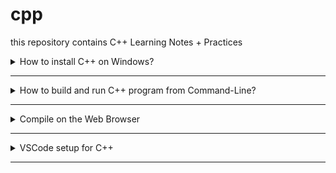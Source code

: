 # cpp
this repository contains C++ Learning Notes + Practices


<details>
<summary>How to install C++ on Windows?</summary>

1. Go to https://winlibs.com/ and download latest GCC archive
2. Extract the zip into C:\ path. it will create `mingw64` folder
3. Configure `PATH` environment variable: `C:\mingw64\bin`
4. Validate the installation with `g++ --version` command on the Terminal
   
</details>

---

<details>
<summary>How to build and run C++ program from Command-Line?</summary>

- create a hello.cpp file with below code

```c++
#include <iostream>

int main(){
	std::cout << "Hello World! from Command Line" ;
	return 0;
}
```

- compile `.cpp` file using `g++ hello.cpp` it will generate `a.exe` binary
- run `a.exe` to see the output
- while compiling use `-o` option to give different name to exe file `g++ hello.cpp -ohello` , it will generate hello.exe file
  

</details>

---

<details>
<summary> Compile on the Web Browser </summary>

1. https://cpp.sh/
2. https://www.onlinegdb.com/
3. 
</details>

---

<details>
<summary> VSCode setup for C++ </summary>
</details>

---

